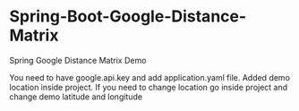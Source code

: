 # Spring-Boot-Google-Distance-Matrix
Spring Google Distance Matrix Demo

You need to have google.api.key and add application.yaml file.
Added demo location inside project. If you need to change location go inside project and change demo latitude and longitude

